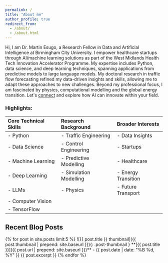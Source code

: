 ```yaml
---
permalink: /
title: "About me"
author_profile: true
redirect_from: 
  - /about/
  - /about.html
---
```


Hi, I am Dr. Martin Esugo, a Research Fellow in Data and Artificial Intelligence at Birmingham City University. I empower healthcare startups through AI/machine learning solutions as part of the West Midlands Health Tech Innovation Accelerator Programme. My expertise includes Python, data science, and deep learning techniques, spanning applications from predictive models to large language models. My doctoral research in traffic flow forecasting refined my data-driven insights and skills, allowing me to adapt these approaches to new challenges. Beyond my professional focus, I am fascinated by physics, computational modelling and the global energy transition. Let's [connect](https://komehz.github.io/contact/) and explore how AI can innovate within your field.

### Highlights:

| Core Technical Skills    | Research Background      | Broader Interests        |
|:-------------------------|:-------------------------|:-------------------------|
| - Python                 | - Traffic Engineering    | - Data Insights          |
| - Data Science           | - Control Engineering    | - Startups               |
| - Machine Learning       | - Predictive Modelling   | - Healthcare             |
| - Deep Learning          | - Simulation Modelling   | - Energy Transition      |
| - LLMs                   | - Physics                | - Future Transport       |
| - Computer Vision        |                          |                          |
| - TensorFlow             |                          |                          |


<h2>Recent Blog Posts</h2>
{% for post in site.posts limit:5 %}
  ![{{ post.title }} thumbnail]({{ post.thumbnail | prepend: site.baseurl }}){: .post-thumbnail }
  **[{{ post.title }}]({{ post.url | prepend: site.baseurl }})** - {{ post.date | date: "%B %d, %Y" }}
  {{ post.excerpt }}
{% endfor %}


<!--
<h2>Recent Publications</h2>
{% assign sorted_publications = site.publications | sort: 'date' | reverse %}
{% for publication in sorted_publications limit:3 %}
- "{{ publication.citation }}" [Read more]({{ publication.paperurl }})
{% endfor %}

## Recent Blog Post

Many of the features of dynamic content management systems (like Wordpress) can be achieved in this fashion, using a fraction of the computational resources and with far less vulnerability to hacking and DDoSing. You can also modify the theme to your heart's content without touching the content of your site. If you get to a point where you've broken something in Jekyll/HTML/CSS beyond repair, your markdown files describing your talks, publications, etc. are safe. You can rollback the changes or even delete the repository and start over -- just be sure to save the markdown files! Finally, you can also write scripts that process the structured data on the site, such as [this one](https://github.com/academicpages/academicpages.github.io/blob/master/talkmap.ipynb) that analyzes metadata in pages about talks to display [a map of every location you've given a talk](https://academicpages.github.io/talkmap.html).


Recent Publication
------
The main configuration file for the site is in the base directory in [_config.yml](https://github.com/academicpages/academicpages.github.io/blob/master/_config.yml), which defines the content in the sidebars and other site-wide features. You will need to replace the default variables with ones about yourself and your site's github repository. The configuration file for the top menu is in [_data/navigation.yml](https://github.com/academicpages/academicpages.github.io/blob/master/_data/navigation.yml). For example, if you don't have a portfolio or blog posts, you can remove those items from that navigation.yml file to remove them from the header. 

Example: editing a markdown file for a talk

For more info
------
More info about configuring academicpages can be found in [the guide](https://academicpages.github.io/markdown/). The [guides for the Minimal Mistakes theme](https://mmistakes.github.io/minimal-mistakes/docs/configuration/) (which this theme was forked from) might also be helpful.
-->
